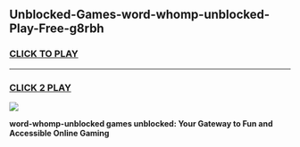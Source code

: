 
## Unblocked-Games-word-whomp-unblocked-Play-Free-g8rbh
<h3>
<a href="https://premium76.site?title=word-whomp-unblocked&ref=20M">CLICK TO PLAY</a></h3>
<hr>

<h3>
<a href="https://premium76.site?title=word-whomp-unblocked&ref=20M">CLICK 2 PLAY</a>
  
</h3>

<a href="https://premium76.site?title=word-whomp-unblocked&ref=19M"><img src="https://clearcache.store/games.png"></a>


**word-whomp-unblocked games unblocked: Your Gateway to Fun and Accessible Online Gaming**
